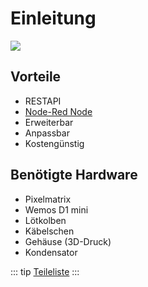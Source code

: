 # Einleitung
![](/pixelit_pic.jpeg)

## Vorteile
* RESTAPI
* [Node-Red Node](/pixelIt/tools.html#node-red)
* Erweiterbar
* Anpassbar
* Kostengünstig

## Benötigte Hardware 
* Pixelmatrix
* Wemos D1 mini
* Lötkolben
* Käbelschen
* Gehäuse (3D-Druck)
* Kondensator

::: tip
[Teileliste](/hardware.html#teileliste)
:::
